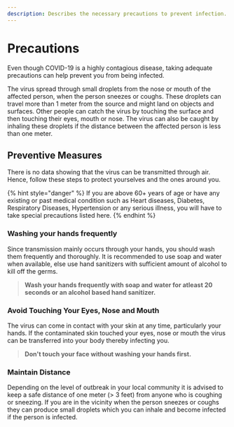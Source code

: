 ```yaml
---
description: Describes the necessary precautions to prevent infection.
---
```


# Precautions

Even though COVID-19 is a highly contagious disease, taking adequate precautions can help prevent you from being infected. 

The virus spread through small droplets from the nose or mouth of the affected person, when the person sneezes or coughs. These droplets can travel more than 1 meter from the source and might land on objects and surfaces. Other people can catch the virus by touching the surface and then touching their eyes, mouth or nose. The virus can also be caught by inhaling these droplets if the distance between the affected person is less than one meter.

## Preventive Measures

There is no data showing that the virus can be transmitted through air. Hence, follow these steps to protect yourselves and the ones around you.

{% hint style="danger" %}
If you are above 60+ years of age or have any existing or past medical condition such as Heart diseases, Diabetes, Respiratory Diseases, Hypertension or any serious illness, you will have to take special precautions listed here.
{% endhint %}

### Washing your hands frequently

Since transmission mainly occurs through your hands, you should wash them frequently and thoroughly. It is recommended to use soap and water when available, else use hand sanitizers with sufficient amount of alcohol to kill off the germs.

> **Wash your hands frequently with soap and water for atleast 20 seconds or an alcohol based hand sanitizer.**

### Avoid Touching Your Eyes, Nose and Mouth

The virus can come in contact with your skin at any time, particularly your hands. If the contaminated skin touched your eyes, nose or mouth the virus can be transferred into your body thereby infecting you. 

> **Don't touch your face without washing your hands first.**

### **Maintain Distance** 

Depending on the level of outbreak in your local community it is advised to keep a safe distance of one meter \(&gt; 3 feet\)  from anyone who is coughing or sneezing. If you are in the vicinity when the person sneezes or coughs they can produce small droplets which you can inhale and become infected if the person is infected.

